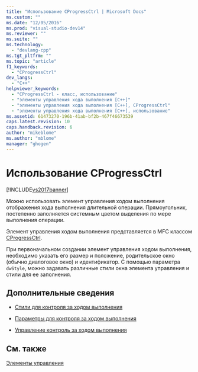```yaml
---
title: "Использование CProgressCtrl | Microsoft Docs"
ms.custom: ""
ms.date: "12/05/2016"
ms.prod: "visual-studio-dev14"
ms.reviewer: ""
ms.suite: ""
ms.technology: 
  - "devlang-cpp"
ms.tgt_pltfrm: ""
ms.topic: "article"
f1_keywords: 
  - "CProgressCtrl"
dev_langs: 
  - "C++"
helpviewer_keywords: 
  - "CProgressCtrl - класс, использование"
  - "элементы управления хода выполнения [C++]"
  - "элементы управления хода выполнения [C++], CProgressCtrl"
  - "элементы управления хода выполнения [C++], использование"
ms.assetid: 61473270-196b-41ab-bf2b-467f46673539
caps.latest.revision: 10
caps.handback.revision: 6
author: "mikeblome"
ms.author: "mblome"
manager: "ghogen"
---
```

# Использование CProgressCtrl
[!INCLUDE[vs2017banner](../assembler/inline/includes/vs2017banner.md)]

Можно использовать элемент управления ходом выполнения отображения хода выполнения длительной операции.  Прямоугольник, постепенно заполняется системным цветом выделения по мере выполнения операции.  
  
 Элемент управления ходом выполнения представляется в MFC классом [CProgressCtrl](../mfc/reference/cprogressctrl-class.md).  
  
 При первоначальном создании элемент управления ходом выполнения, необходимо указать его размер и положение, родительское окно \(обычно диалоговое окно\) и идентификатор.  С помощью параметра `dwStyle`, можно задавать различные стили окна элемента управления и стили для ее заполнения.  
  
## Дополнительные сведения  
  
-   [Стили для контроля за ходом выполнения](../mfc/styles-for-the-progress-control.md)  
  
-   [Параметры для контроля за ходом выполнения](../mfc/settings-for-the-progress-control.md)  
  
-   [Управление контроль за ходом выполнения](../mfc/manipulating-the-progress-control.md)  
  
## См. также  
 [Элементы управления](../mfc/controls-mfc.md)